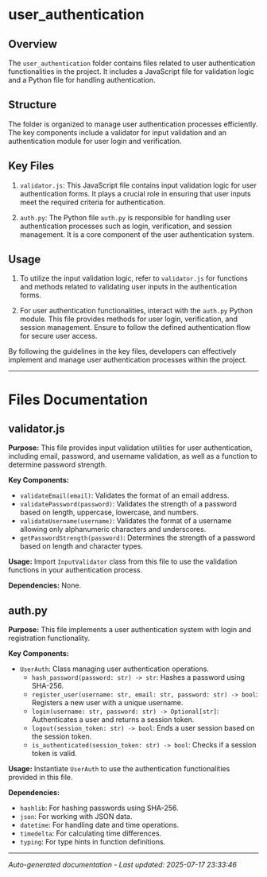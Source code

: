 # user_authentication

## Overview
The `user_authentication` folder contains files related to user authentication functionalities in the project. It includes a JavaScript file for validation logic and a Python file for handling authentication.

## Structure
The folder is organized to manage user authentication processes efficiently. The key components include a validator for input validation and an authentication module for user login and verification.

## Key Files
1. `validator.js`: This JavaScript file contains input validation logic for user authentication forms. It plays a crucial role in ensuring that user inputs meet the required criteria for authentication.
   
2. `auth.py`: The Python file `auth.py` is responsible for handling user authentication processes such as login, verification, and session management. It is a core component of the user authentication system.

## Usage
1. To utilize the input validation logic, refer to `validator.js` for functions and methods related to validating user inputs in the authentication forms.
   
2. For user authentication functionalities, interact with the `auth.py` Python module. This file provides methods for user login, verification, and session management. Ensure to follow the defined authentication flow for secure user access.

By following the guidelines in the key files, developers can effectively implement and manage user authentication processes within the project.

---

# Files Documentation

## validator.js

**Purpose:** This file provides input validation utilities for user authentication, including email, password, and username validation, as well as a function to determine password strength.

**Key Components:**
- `validateEmail(email)`: Validates the format of an email address.
- `validatePassword(password)`: Validates the strength of a password based on length, uppercase, lowercase, and numbers.
- `validateUsername(username)`: Validates the format of a username allowing only alphanumeric characters and underscores.
- `getPasswordStrength(password)`: Determines the strength of a password based on length and character types.

**Usage:** Import `InputValidator` class from this file to use the validation functions in your authentication process.

**Dependencies:** None.

## auth.py

**Purpose:** This file implements a user authentication system with login and registration functionality.

**Key Components:**
- `UserAuth`: Class managing user authentication operations.
  - `hash_password(password: str) -> str`: Hashes a password using SHA-256.
  - `register_user(username: str, email: str, password: str) -> bool`: Registers a new user with a unique username.
  - `login(username: str, password: str) -> Optional[str]`: Authenticates a user and returns a session token.
  - `logout(session_token: str) -> bool`: Ends a user session based on the session token.
  - `is_authenticated(session_token: str) -> bool`: Checks if a session token is valid.

**Usage:** Instantiate `UserAuth` to use the authentication functionalities provided in this file.

**Dependencies:**
- `hashlib`: For hashing passwords using SHA-256.
- `json`: For working with JSON data.
- `datetime`: For handling date and time operations.
- `timedelta`: For calculating time differences.
- `typing`: For type hints in function definitions.

---
*Auto-generated documentation - Last updated: 2025-07-17 23:33:46*
